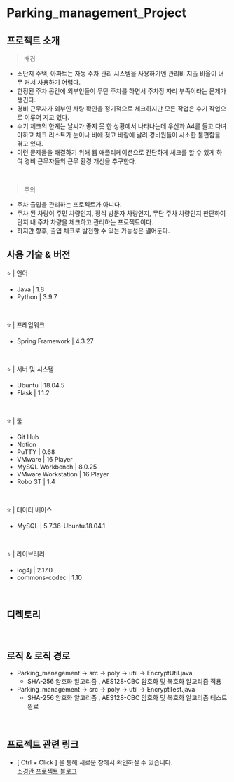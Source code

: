 # Parking_management_Project
## 프로젝트 소개
>배경
- 소단지 주택, 아파트는 자동 주차 관리 시스템을 사용하기엔 관리비 지출 비율이 너무 커서 사용하기 어렵다.
- 한정된 주차 공간에 외부인들이 무단 주차를 하면서 주차장 자리 부족이라는 문제가 생긴다.
- 경비 근무자가 외부인 차량 확인을 정기적으로 체크하지만 모든 작업은 수기 작업으로 이루어 지고 있다.
- 수기 체크의 한계는 날씨가 좋지 못 한 상황에서 나타나는데 우산과 A4를 들고 다녀야하고 체크 리스트가 눈이나 비에 젖고 바람에 날려 경비원들이 사소한 불편함을 겪고 있다.
- 이런 문제들을 해결하기 위해 웹 애플리케이션으로 간단하게 체크를 할 수 있게 하여 경비 근무자들의 근무 환경 개선을 추구한다.
<br>

>주의
- 주차 출입을 관리하는 프로젝트가 아니다.
- 주차 된 차량이 주민 차량인지, 정식 방문자 차량인지, 무단 주차 차량인지 판단하여 단지 내 주차 차량을 체크하고 관리하는 프로젝트이다.
- 하지만 향후, 출입 체크로 발전할 수 있는 가능성은 열어둔다.

## 사용 기술 & 버전
⭐ | 언어
- Java | 1.8
- Python | 3.9.7
<br>

⭐ | 프레임워크
- Spring Framework | 4.3.27
<br>

⭐ | 서버 및 시스템
- Ubuntu | 18.04.5
- Flask | 1.1.2
<br>

⭐ | 툴
- Git Hub
- Notion
- PuTTY | 0.68
- VMware | 16 Player
- MySQL Workbench | 8.0.25
- VMware Workstation | 16 Player
- Robo 3T | 1.4
<br>

⭐ | 데이터 베이스
- MySQL | 5.7.36-Ubuntu.18.04.1
<br>

⭐ | 라이브러리
- log4j | 2.17.0
- commons-codec | 1.10
<br>

## 디렉토리
<br>

## 로직 & 로직 경로
- Parking_management → src → poly → util → EncryptUtil.java  
   - SHA-256 암호화 알고리즘 , AES128-CBC 암호화 및 복호화 알고리즘 적용
- Parking_management → src → poly → util → EncryptTest.java
   - SHA-256 암호화 알고리즘 , AES128-CBC 암호화 및 복호화 알고리즘 테스트 완료
<br>

## 프로젝트 관련 링크
- [ Ctrl + Click ] 을 통해 새로운 창에서 확인하실 수 있습니다.<br>
[소경관 프로젝트 블로그](https://ohju.tistory.com/category/Project/%EC%86%8C%EA%B2%BD%EA%B4%80)
